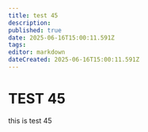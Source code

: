 ```yaml
---
title: test 45
description: 
published: true
date: 2025-06-16T15:00:11.591Z
tags: 
editor: markdown
dateCreated: 2025-06-16T15:00:11.591Z
---
```


# TEST 45
this is test 45
